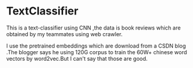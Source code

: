 # TextClassifier

This is a text-classifier using CNN ,the data is book reviews which are obtained by my teammates using web crawler.

I use the pretrained embeddings which are download from a CSDN blog .The blogger says he using 120G corpus to train the 60W+ chinese word vectors by word2vec.But I can't say that those are good.

